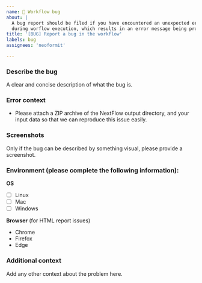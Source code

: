 ```yaml
---
name: 🐛 Workflow bug
about: |
  A bug report should be filed if you have encountered an unexpected error
  during worflow execution, which results in an error message being produced.
title: '[BUG] Report a bug in the workflow'
labels: bug
assignees: 'neoformit'

---
```


### Describe the bug
A clear and concise description of what the bug is.

### Error context
- Please attach a ZIP archive of the NextFlow output directory, and your input
data so that we can reproduce this issue easily.

### Screenshots
Only if the bug can be described by something visual, please provide a
screenshot.

### Environment (please complete the following information):
**OS**
- [ ] Linux
- [ ] Mac
- [ ] Windows

**Browser** (for HTML report issues)
- Chrome
- Firefox
- Edge

### Additional context
Add any other context about the problem here.
